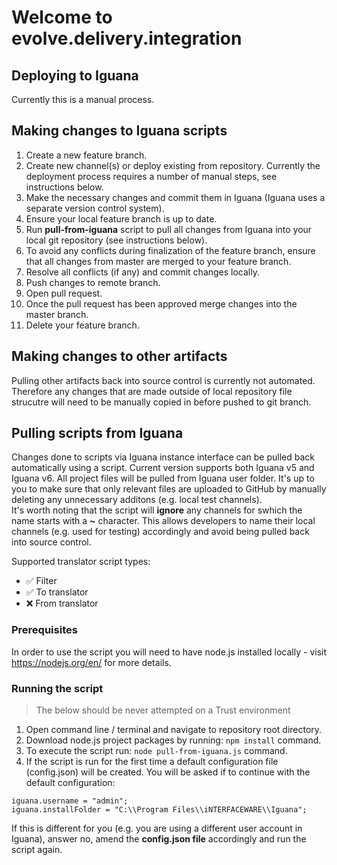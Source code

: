 # Welcome to evolve.delivery.integration

## Deploying to Iguana

Currently this is a manual process.

## Making changes to Iguana scripts

1. Create a new feature branch.
2. Create new channel(s) or deploy existing from repository.
Currently the deployment process requires a number of manual steps, see instructions below.
3. Make the necessary changes and commit them in Iguana (Iguana uses a separate version control system).
4. Ensure your local feature branch is up to date.
5. Run **pull-from-iguana** script to pull all changes from Iguana into your local git repository (see instructions below).
6. To avoid any conflicts during finalization of the feature branch, ensure that all changes from master are merged to your feature branch.
7. Resolve all conflicts (if any) and commit changes locally.
8. Push changes to remote branch.
9. Open pull request.
10. Once the pull request has been approved merge changes into the master branch.
11. Delete your feature branch.

## Making changes to other artifacts

Pulling other artifacts back into source control is currently not automated.
Therefore any changes that are made outside of local repository file strucutre will need to be manually copied in before pushed to git branch.

## Pulling scripts from Iguana

Changes done to scripts via Iguana instance interface can be pulled back automatically using a script. Current version supports both Iguana v5 and Iguana v6. 
All project files will be pulled from Iguana user folder. It's up to you to make sure that only relevant files are uploaded to GitHub by manually deleting any unnecessary additons (e.g. local test channels).
<br />It's worth noting that the script will **ignore** any channels for swhich the name starts with a **~** character. This allows developers to name their local channels (e.g. used for testing) accordingly and avoid being pulled back into source control.

Supported translator script types:
* :white_check_mark: Filter
* :white_check_mark: To translator
* :x: From translator

### Prerequisites

In order to use the script you will need to have node.js installed locally - visit https://nodejs.org/en/ for more details.

### Running the script

> The below should be never attempted on a Trust environment

1. Open command line / terminal and navigate to repository root directory.
2. Download node.js project packages by running: ``` npm install ``` command.
3. To execute the script run: ``` node pull-from-iguana.js ``` command.
4. If the script is run for the first time a default configuration file (config.json) will be created.
You will be asked if to continue with the default configuration:
```
iguana.username = "admin";
iguana.installFolder = "C:\\Program Files\\iNTERFACEWARE\\Iguana";
```
If this is different for you (e.g. you are using a different user account in Iguana), answer no, amend the **config.json file** accordingly and run the script again.

